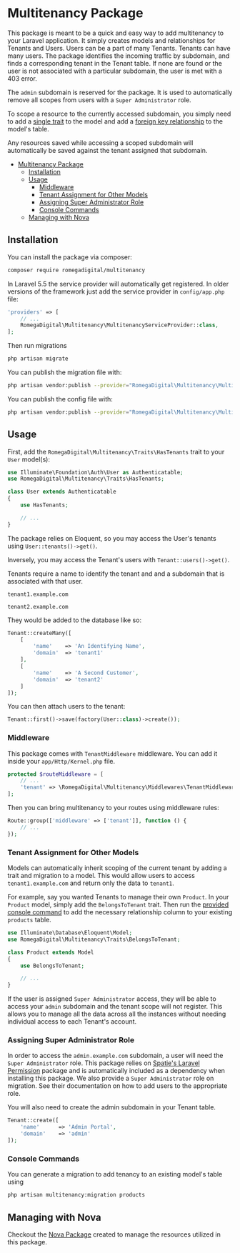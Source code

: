 # Multitenancy Package

This package is meant to be a quick and easy way to add multitenancy to your Laravel application. It simply creates models and relationships for Tenants and Users. Users can be a part of many Tenants. Tenants can have many users. The package identifies the incoming traffic by subdomain, and finds a corresponding tenant in the Tenant table. If none are found or the user is not associated with a particular subdomain, the user is met with a 403 error.

The `admin` subdomain is reserved for the package. It is used to automatically remove all scopes from users with a `Super Administrator` role.

To scope a resource to the currently accessed subdomain, you simply need to add a [single trait](#tenant-assignment-for-other-models) to the model and add a [foreign key relationship](#console-commands) to the model's table. 

Any resources saved while accessing a scoped subdomain will automatically be saved against the tenant assigned that subdomain.

- [Multitenancy Package](#multitenancy-package)
  - [Installation](#installation)
  - [Usage](#usage)
    - [Middleware](#middleware)
    - [Tenant Assignment for Other Models](#tenant-assignment-for-other-models)
    - [Assigning Super Administrator Role](#assigning-super-administrator-role)
    - [Console Commands](#console-commands)
  - [Managing with Nova](#managing-with-nova)


## Installation

You can install the package via composer:

``` bash
composer require romegadigital/multitenancy
```

In Laravel 5.5 the service provider will automatically get registered. In older versions of the framework just add the service provider in `config/app.php` file:

```php
'providers' => [
    // ...
    RomegaDigital\Multitenancy\MultitenancyServiceProvider::class,
];
```

Then run migrations

```bash
php artisan migrate
```

You can publish the migration file with:

```bash
php artisan vendor:publish --provider="RomegaDigital\Multitenancy\MultitenancyServiceProvider" --tag="migrations"
```

You can publish the config file with:

```bash
php artisan vendor:publish --provider="RomegaDigital\Multitenancy\MultitenancyServiceProvider" --tag="config"
```

## Usage

First, add the `RomegaDigital\Multitenancy\Traits\HasTenants` trait to your `User` model(s):

```php
use Illuminate\Foundation\Auth\User as Authenticatable;
use RomegaDigital\Multitenancy\Traits\HasTenants;

class User extends Authenticatable
{
    use HasTenants;

    // ...
}
```

The package relies on Eloquent, so you may access the User's tenants using `User::tenants()->get()`.

Inversely, you may access the Tenant's users with `Tenant::users()->get()`.

Tenants require a name to identify the tenant and and a subdomain that is associated with that user. 

`tenant1.example.com`

`tenant2.example.com`

They would be added to the database like so:

```php
Tenant::createMany([
    [
        'name'    => 'An Identifying Name',
        'domain'  => 'tenant1'
    ],
    [
        'name'    => 'A Second Customer',
        'domain'  => 'tenant2'
    ]
]);
```

You can then attach users to the tenant:

```php
Tenant::first()->save(factory(User::class)->create());
```

### Middleware

This package comes with `TenantMiddleware` middleware. You can add it inside your `app/Http/Kernel.php` file.

```php
protected $routeMiddleware = [
    // ...
    'tenant' => \RomegaDigital\Multitenancy\Middlewares\TenantMiddleware::class,
];
```

Then you can bring multitenancy to your routes using middleware rules:

```php
Route::group(['middleware' => ['tenant']], function () {
    // ...
});
```

### Tenant Assignment for Other Models

Models can automatically inherit scoping of the current tenant by adding a trait and migration to a model. This would allow users to access `tenant1.example.com` and return only the data to `tenant1`. 

For example, say you wanted Tenants to manage their own `Product`. In your `Product` model, simply add the `BelongsToTenant` trait. Then run the [provided console command](#console-commands) to add the necessary relationship column to your existing `products` table.

```php
use Illuminate\Database\Eloquent\Model;
use RomegaDigital\Multitenancy\Traits\BelongsToTenant;

class Product extends Model
{
    use BelongsToTenant;

    // ...
}
```

If the user is assigned `Super Administrator` access, they will be able to access your `admin` subdomain and the tenant scope will not register. This allows you to manage all the data across all the instances without needing individual access to each Tenant's account.

### Assigning Super Administrator Role

In order to access the `admin.example.com` subdomain, a user will need the `Super Administrator` role. This package relies on [Spatie's Laravel Permission](https://github.com/spatie/laravel-permission) package and is automatically included as a dependency when installing this package. We also provide a `Super Administrator` role on migration. See their documentation on how to add users to the appropriate role.

You will also need to create the admin subdomain in your Tenant table.

```php
Tenant::create([
    'name'      => 'Admin Portal',
    'domain'    => 'admin'
]);
```

### Console Commands

You can generate a migration to add tenancy to an existing model's table using

```bash
php artisan multitenancy:migration products
```

## Managing with Nova

Checkout the [Nova Package](#) created to manage the resources utilized in this package.
